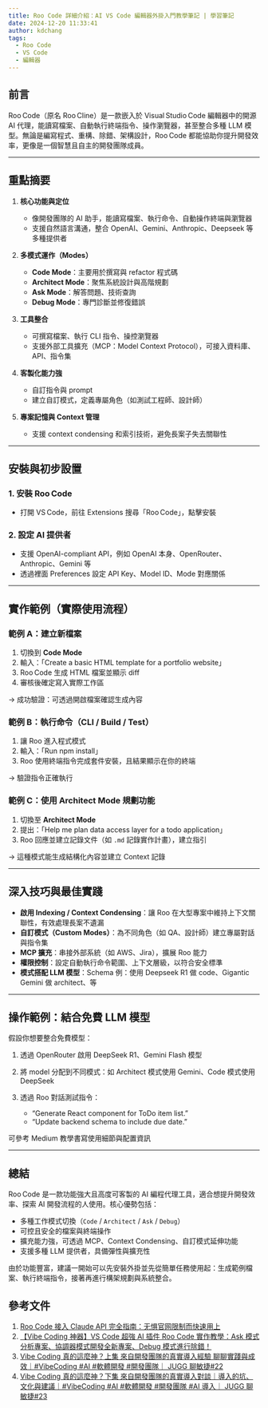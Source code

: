 ```yaml
---
title: Roo Code 詳細介紹：AI VS Code 編輯器外掛入門教學筆記 | 學習筆記
date: 2024-12-20 11:33:41
author: kdchang
tags:
  - Roo Code
  - VS Code
  - 編輯器
---
```


## 前言

Roo Code（原名 Roo Cline）是一款嵌入於 Visual Studio Code 編輯器中的開源 AI 代理，能讀寫檔案、自動執行終端指令、操作瀏覽器，甚至整合多種 LLM 模型。無論是編寫程式、重構、除錯、架構設計，Roo Code 都能協助你提升開發效率，更像是一個智慧且自主的開發團隊成員。

---

## 重點摘要

1. **核心功能與定位**

   - 像開發團隊的 AI 助手，能讀寫檔案、執行命令、自動操作終端與瀏覽器
   - 支援自然語言溝通，整合 OpenAI、Gemini、Anthropic、Deepseek 等多種提供者

2. **多模式運作（Modes）**

   - **Code Mode**：主要用於撰寫與 refactor 程式碼
   - **Architect Mode**：聚焦系統設計與高階規劃
   - **Ask Mode**：解答問題、技術查詢
   - **Debug Mode**：專門診斷並修復錯誤

3. **工具整合**

   - 可撰寫檔案、執行 CLI 指令、操控瀏覽器
   - 支援外部工具擴充（MCP：Model Context Protocol），可接入資料庫、API、指令集

4. **客製化能力強**

   - 自訂指令與 prompt
   - 建立自訂模式，定義專屬角色（如測試工程師、設計師）

5. **專案記憶與 Context 管理**

   - 支援 context condensing 和索引技術，避免長案子失去關聯性

---

## 安裝與初步設置

### 1. 安裝 Roo Code

- 打開 VS Code，前往 Extensions 搜尋「Roo Code」，點擊安裝

### 2. 設定 AI 提供者

- 支援 OpenAI-compliant API，例如 OpenAI 本身、OpenRouter、Anthropic、Gemini 等
- 透過裡面 Preferences 設定 API Key、Model ID、Mode 對應關係

---

## 實作範例（實際使用流程）

### 範例 A：建立新檔案

1. 切換到 **Code Mode**
2. 輸入：「Create a basic HTML template for a portfolio website」
3. Roo Code 生成 HTML 檔案並顯示 diff
4. 審核後確定寫入實際工作區

→ 成功驗證：可透過開啟檔案確認生成內容

### 範例 B：執行命令（CLI / Build / Test）

1. 讓 Roo 進入程式模式
2. 輸入：「Run npm install」
3. Roo 使用終端指令完成套件安裝，且結果顯示在你的終端

→ 驗證指令正確執行

### 範例 C：使用 Architect Mode 規劃功能

1. 切換至 **Architect Mode**
2. 提出：「Help me plan data access layer for a todo application」
3. Roo 回應並建立記錄文件（如 `.md` 記錄實作計畫），建立指引

→ 這種模式能生成結構化內容並建立 Context 記錄

---

## 深入技巧與最佳實踐

- **啟用 Indexing / Context Condensing**：讓 Roo 在大型專案中維持上下文關聯性，有效處理長案不遺漏
- **自訂模式（Custom Modes）**：為不同角色（如 QA、設計師）建立專屬對話與指令集
- **MCP 擴充**：串接外部系統（如 AWS、Jira），擴展 Roo 能力
- **權限控制**：設定自動執行命令範圍、上下文層級，以符合安全標準
- **模式搭配 LLM 模型**：Schema 例：使用 Deepseek R1 做 code、Gigantic Gemini 做 architect、等

---

## 操作範例：結合免費 LLM 模型

假設你想要整合免費模型：

1. 透過 OpenRouter 啟用 DeepSeek R1、Gemini Flash 模型
2. 將 model 分配到不同模式：如 Architect 模式使用 Gemini、Code 模式使用 DeepSeek
3. 透過 Roo 對話測試指令：

   - “Generate React component for ToDo item list.”
   - “Update backend schema to include due date.”

可參考 Medium 教學書寫使用細節與配置資訊

---

## 總結

Roo Code 是一款功能強大且高度可客製的 AI 編程代理工具，適合想提升開發效率、探索 AI 開發流程的人使用。核心優勢包括：

- 多種工作模式切換（`Code` / `Architect` / `Ask` / `Debug`）
- 可控且安全的檔案與終端操作
- 擴充能力強，可透過 MCP、Context Condensing、自訂模式延伸功能
- 支援多種 LLM 提供者，具備彈性與擴充性

由於功能豐富，建議一開始可以先安裝外掛並先從簡單任務使用起：生成範例檔案、執行終端指令，接著再進行構架規劃與系統整合。

## 參考文件

1. [Roo Code 接入 Claude API 完全指南：无惧官网限制而快速用上](https://help.apiyi.com/roo-code-claude-api-integration-guide.html)
2. [【Vibe Coding 神器】VS Code 超強 AI 插件 Roo Code 實作教學：Ask 模式分析專案、協調器模式開發全新專案、Debug 模式進行除錯！](https://www.youtube.com/watch?v=c5pDWj-zLDQ)
3. [Vibe Coding 真的這麼神？上集 來自開發團隊的真實導入經驗 聊聊實踐與成效｜#VibeCoding #AI #軟體開發 #開發團隊｜ JUGG 聊敏捷#22](https://www.youtube.com/watch?v=Vb8Vgs5sZiA)
4. [Vibe Coding 真的這麼神？下集 來自開發團隊的真實導入對談｜導入的坑、文化與建議｜#VibeCoding #AI #軟體開發 #開發團隊 #AI 導入｜ JUGG 聊敏捷#23](https://www.youtube.com/watch?v=eZWVzTd3mkU)
